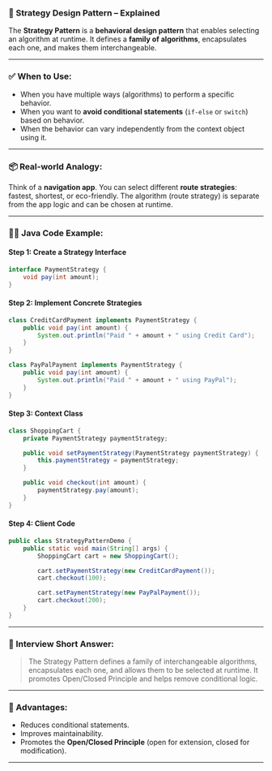 ### 🧩 Strategy Design Pattern – Explained

The **Strategy Pattern** is a **behavioral design pattern** that enables selecting an algorithm at runtime. It defines a **family of algorithms**, encapsulates each one, and makes them interchangeable.

---

### ✅ When to Use:

* When you have multiple ways (algorithms) to perform a specific behavior.
* When you want to **avoid conditional statements** (`if-else` or `switch`) based on behavior.
* When the behavior can vary independently from the context object using it.

---

### 📦 Real-world Analogy:

Think of a **navigation app**. You can select different **route strategies**: fastest, shortest, or eco-friendly. The algorithm (route strategy) is separate from the app logic and can be chosen at runtime.

---

### 👨‍💻 Java Code Example:

#### Step 1: Create a Strategy Interface

```java
interface PaymentStrategy {
    void pay(int amount);
}
```

#### Step 2: Implement Concrete Strategies

```java
class CreditCardPayment implements PaymentStrategy {
    public void pay(int amount) {
        System.out.println("Paid " + amount + " using Credit Card");
    }
}

class PayPalPayment implements PaymentStrategy {
    public void pay(int amount) {
        System.out.println("Paid " + amount + " using PayPal");
    }
}
```

#### Step 3: Context Class

```java
class ShoppingCart {
    private PaymentStrategy paymentStrategy;

    public void setPaymentStrategy(PaymentStrategy paymentStrategy) {
        this.paymentStrategy = paymentStrategy;
    }

    public void checkout(int amount) {
        paymentStrategy.pay(amount);
    }
}
```

#### Step 4: Client Code

```java
public class StrategyPatternDemo {
    public static void main(String[] args) {
        ShoppingCart cart = new ShoppingCart();

        cart.setPaymentStrategy(new CreditCardPayment());
        cart.checkout(100);

        cart.setPaymentStrategy(new PayPalPayment());
        cart.checkout(200);
    }
}
```

---

### 🧠 Interview Short Answer:

> The Strategy Pattern defines a family of interchangeable algorithms, encapsulates each one, and allows them to be selected at runtime. It promotes Open/Closed Principle and helps remove conditional logic.

---

### 🔄 Advantages:

* Reduces conditional statements.
* Improves maintainability.
* Promotes the **Open/Closed Principle** (open for extension, closed for modification).

---
